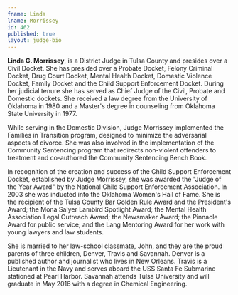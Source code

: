 ```yaml
---
fname: Linda
lname: Morrissey
id: 462
published: true
layout: judge-bio
---
```

**Linda G. Morrissey**, is a District Judge in Tulsa County and presides
over a Civil Docket. She has presided over a Probate Docket, Felony
Criminal Docket, Drug Court Docket, Mental Health Docket, Domestic
Violence Docket, Family Docket and the Child Support Enforcement Docket.
During her judicial tenure she has served as Chief Judge of the Civil,
Probate and Domestic dockets. She received a law degree from the
University of Oklahoma in 1980 and a Master's degree in counseling from
Oklahoma State University in 1977.

While serving in the Domestic Division, Judge Morrissey implemented the
Families in Transition program, designed to minimize the adversarial
aspects of divorce. She was also involved in the implementation of the
Community Sentencing program that redirects non-violent offenders to
treatment and co-authored the Community Sentencing Bench Book.

In recognition of the creation and success of the Child Support
Enforcement Docket, established by Judge Morrissey, she was awarded the
"Judge of the Year Award" by the National Child Support Enforcement
Association. In 2003 she was inducted into the Oklahoma Women's Hall of
Fame. She is the recipient of the Tulsa County Bar Golden Rule Award and
the President's Award; the Mona Salyer Lambird Spotlight Award; the
Mental Health Association Legal Outreach Award; the Newsmaker Award; the
Pinnacle Award for public service; and the Lang Mentoring Award for her
work with young lawyers and law students.

She is married to her law-school classmate, John, and they are the proud
parents of three children, Denver, Travis and Savannah. Denver is a
published author and journalist who lives in New Orleans. Travis is a
Lieutenant in the Navy and serves aboard the USS Santa Fe Submarine
stationed at Pearl Harbor. Savannah attends Tulsa University and will
graduate in May 2016 with a degree in Chemical Engineering.
